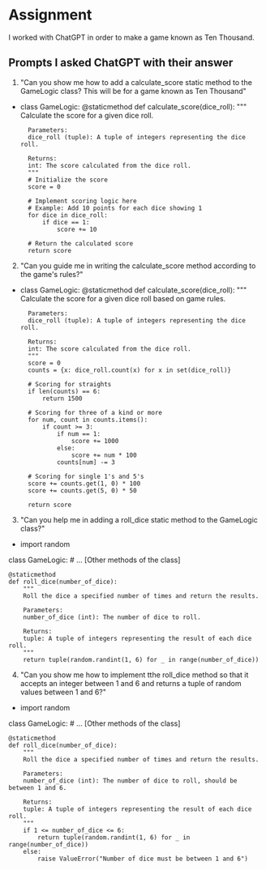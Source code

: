 # Assignment
I worked with ChatGPT in order to make a game known as Ten Thousand. 

## Prompts I asked ChatGPT with their answer
1. "Can you show me how to add a calculate_score static method to the GameLogic class? This will be for a game known as Ten Thousand"
* class GameLogic:
    @staticmethod
    def calculate_score(dice_roll):
        """
        Calculate the score for a given dice roll.

        Parameters:
        dice_roll (tuple): A tuple of integers representing the dice roll.

        Returns:
        int: The score calculated from the dice roll.
        """
        # Initialize the score
        score = 0

        # Implement scoring logic here
        # Example: Add 10 points for each dice showing 1
        for dice in dice_roll:
            if dice == 1:
                score += 10

        # Return the calculated score
        return score

2.  "Can you guide me in writing the calculate_score method according to the game's rules?"
* class GameLogic:
    @staticmethod
    def calculate_score(dice_roll):
        """
        Calculate the score for a given dice roll based on game rules.

        Parameters:
        dice_roll (tuple): A tuple of integers representing the dice roll.

        Returns:
        int: The score calculated from the dice roll.
        """
        score = 0
        counts = {x: dice_roll.count(x) for x in set(dice_roll)}

        # Scoring for straights
        if len(counts) == 6:
            return 1500

        # Scoring for three of a kind or more
        for num, count in counts.items():
            if count >= 3:
                if num == 1:
                    score += 1000
                else:
                    score += num * 100
                counts[num] -= 3

        # Scoring for single 1's and 5's
        score += counts.get(1, 0) * 100
        score += counts.get(5, 0) * 50

        return score

3. "Can you help me in adding a roll_dice static method to the GameLogic class?"
* import random

class GameLogic:
    # ... [Other methods of the class]

    @staticmethod
    def roll_dice(number_of_dice):
        """
        Roll the dice a specified number of times and return the results.

        Parameters:
        number_of_dice (int): The number of dice to roll.

        Returns:
        tuple: A tuple of integers representing the result of each dice roll.
        """
        return tuple(random.randint(1, 6) for _ in range(number_of_dice))


4. "Can you show me how to implement tthe roll_dice method so that it accepts an integer between 1 and 6 and returns a tuple of random values between 1 and 6?"
* import random

class GameLogic:
    # ... [Other methods of the class]

    @staticmethod
    def roll_dice(number_of_dice):
        """
        Roll the dice a specified number of times and return the results.

        Parameters:
        number_of_dice (int): The number of dice to roll, should be between 1 and 6.

        Returns:
        tuple: A tuple of integers representing the result of each dice roll.
        """
        if 1 <= number_of_dice <= 6:
            return tuple(random.randint(1, 6) for _ in range(number_of_dice))
        else:
            raise ValueError("Number of dice must be between 1 and 6")
